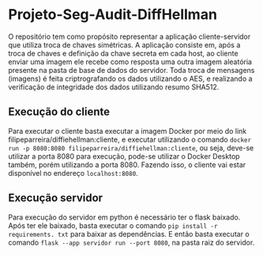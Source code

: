 # Projeto-Seg-Audit-DiffHellman
O repositório tem como propósito representar a aplicação cliente-servidor que utiliza troca de chaves simétricas. A aplicação consiste em, após a troca de chaves e definição da chave secreta em cada host, ao cliente enviar uma imagem ele recebe como resposta uma outra imagem aleatória presente na pasta de base de dados do servidor. Toda troca de mensagens (imagens) é feita criptrografando os dados utilizando o AES, e realizando a verificação de integridade dos dados utilizando resumo SHA512.

## Execução do cliente
Para executar o cliente basta executar a imagem Docker por meio do link filipeparreira/diffiehellman:cliente, e executar utilizando o comando `docker run -p 8080:8080 filipeparreira/diffiehellman:cliente`, ou seja, deve-se utilizar a porta 8080 para execução, pode-se utilizar o Docker Desktop também, porém utilizando a porta 8080. Fazendo isso, o cliente vai estar disponível no endereço `localhost:8080`.

## Execução servidor 
Para execução do servidor em python é necessário ter o flask baixado. Após ter ele baixado, basta executar o comando `pip install -r requirements. txt` para baixar as dependências. E então basta executar o comando `flask --app servidor run --port 8080`, na pasta raiz do servidor.
